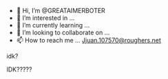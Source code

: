 - 👋 Hi, I’m @GREATAIMERBOTER
- 👀 I’m interested in ...
- 🌱 I’m currently learning ...
- 💞️ I’m looking to collaborate on ...
- 📫 How to reach me ... 
Jjuan.107570@roughers.net
<!---
GREATAIMERBOTER/GREATAIMERBOTER is a ✨ special ✨ repository because its `README.md` (this file) appears on your GitHub profile.
You can click the Preview link to take a look at your changes.
--->idk?
IDK?????
